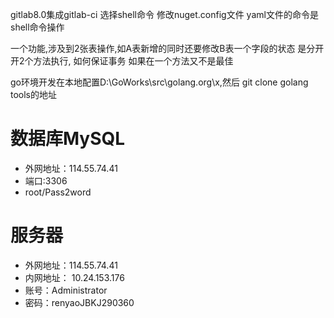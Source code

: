 gitlab8.0集成gitlab-ci
选择shell命令
修改nuget.config文件
yaml文件的命令是shell命令操作

一个功能,涉及到2张表操作,如A表新增的同时还要修改B表一个字段的状态
是分开开2个方法执行, 如何保证事务
如果在一个方法又不是最佳

go环境开发在本地配置D:\GoWorks\src\golang.org\x,然后 git clone golang tools的地址

# 数据库MySQL
* 外网地址：114.55.74.41
* 端口:3306
* root/Pass2word

# 服务器

* 外网地址：114.55.74.41
* 内网地址： 10.24.153.176
* 账号：Administrator
* 密码：renyaoJBKJ290360